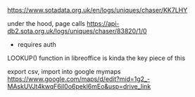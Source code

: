 https://www.sotadata.org.uk/en/logs/uniques/chaser/KK7LHY

under the hood, page calls https://api-db2.sota.org.uk/logs/uniques/chaser/83820/1/0
- requires auth


LOOKUP() function in libreoffice is kinda the key piece of this

export csv, import into google mymaps
https://www.google.com/maps/d/edit?mid=1g2_-MAskUVJt4kwqF6iI0o6pekl6mEo&usp=drive_link

